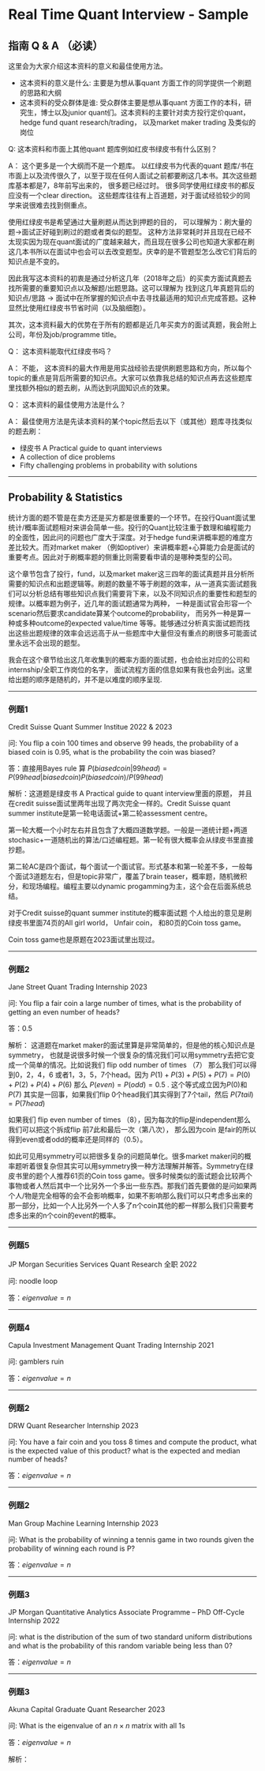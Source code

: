 # Real Time Quant Interview - Sample

## 指南 Q & A （必读）
这里会为大家介绍这本资料的意义和最佳使用方法。

- 这本资料的意义是什么: 主要是为想从事quant 方面工作的同学提供一个刷题的思路和大纲
- 这本资料的受众群体是谁: 受众群体主要是想从事quant 方面工作的本科，研究生，博士以及junior quant们。这本资料的主要针对卖方投行定价quant，hedge fund quant research/trading， 以及market maker trading 及类似的岗位

Q: 这本资料和市面上其他quant 题库例如红皮书绿皮书有什么区别？

A： 这个更多是一个大纲而不是一个题库。 以红绿皮书为代表的quant 题库/书在市面上以及流传很久了，以至于现在任何人面试之前都要刷这几本书。其次这些题库基本都是7，8年前写出来的， 很多题已经过时。 很多同学使用红绿皮书的都反应没有一个clear direction。 这些题库往往有上百道题，对于面试经验较少的同学来说很难去找到侧重点。

使用红绿皮书是希望通过大量刷题从而达到押题的目的， 可以理解为：刷大量的题->面试正好碰到刷过的题或者类似的题型。 这种方法非常耗时并且现在已经不太现实因为现在quant面试的广度越来越大，而且现在很多公司也知道大家都在刷这几本书所以在面试中也会可以去改变题型。庆幸的是不管题型怎么改它们背后的知识点是不变的。

因此我写这本资料的初衷是通过分析这几年（2018年之后）的买卖方面试真题去找所需要的重要知识点以及解题/出题思路。这可以理解为 找到这几年真题背后的知识点/思路 -> 面试中在所掌握的知识点中去寻找最适用的知识点完成答题。这种显然比使用红绿皮书节省时间（以及脑细胞）。

其次，这本资料最大的优势在于所有的题都是近几年买卖方的面试真题，我会附上公司，年份及job/programme title。

Q： 这本资料能取代红绿皮书吗？

A： 不能， 这本资料的最大作用是用实战经验去提供刷题思路和方向，所以每个topic的重点是背后所需要的知识点。大家可以依靠我总结的知识点再去这些题库里找额外相似的题去刷，从而达到巩固知识点的效果。

Q： 这本资料的最佳使用方法是什么？

A： 最佳使用方法是先读本资料的某个topic然后去以下（或其他）题库寻找类似的题去刷：
- 绿皮书 A Practical guide to quant interviews
- A collection of dice problems
- Fifty challenging problems in probability with solutions

---

## Probability & Statistics
统计方面的题不管是在卖方还是买方都是很重要的一个环节。在投行Quant面试里统计/概率面试题相对来讲会简单一些。投行的Quant比较注重于数理和编程能力的全面性，因此问的问题也广度大于深度。对于hedge fund来讲概率题的难度方差比较大。而对market maker （例如optiver）来讲概率题+心算能力会是面试的重要考点。因此对于刷概率题的侧重比则需要看申请的是哪种类型的公司。  

这个章节包含了投行，fund，以及market maker这三四年的面试真题并且分析所需要的知识点和出题逻辑等。刷题的数量不等于刷题的效率，从一道真实面试题我们可以分析总结有哪些知识点我们需要背下来，以及不同知识点的重要性和题型的规律。以概率题为例子，近几年的面试题通常为两种， 一种是面试官会形容一个scenario然后要求candidate算某个outcome的probability， 而另外一种是算一种或多种outcome的expected value/time 等等。能够通过分析真实面试题而找出这些出题规律的效率会远远高于从一些题库中大量但没有重点的刷很多可能面试里永远不会出现的题型。  

我会在这个章节给出这几年收集到的概率方面的面试题，也会给出对应的公司和internship/全职工作岗位的名字， 面试流程方面的信息如果有我也会列出。这里给出题的顺序是随机的，并不是以难度的顺序呈现.

---

### 例题1  

Credit Suisse Quant Summer Institue 2022 & 2023 

问: You flip a coin 100 times and observe 99 heads, the probability of a biased coin is 0.95, what is the probability the coin was biased?

答：直接用Bayes rule 算 $P(biased coin|99head) = P(99head|biased coin) P(biased coin) / P(99 head)$

解析：这道题是绿皮书 A Practical guide to quant interview里面的原题， 并且在credit suisse面试里两年出现了两次完全一样的。Credit Suisse quant summer institute是第一轮电话面试+第二轮assessment centre。

第一轮大概一个小时左右并且包含了大概四道数学题。一般是一道统计题+两道stochasic+一道随机出的算法/口述编程题。第一轮有很大概率会从绿皮书里直接抄题。

第二轮AC是四个面试，每个面试一个面试官。形式基本和第一轮差不多，一般每个面试3道题左右，但是topic非常广，覆盖了brain teaser，概率题，随机微积分，和现场编程。编程主要以dynamic progamming为主，这个会在后面系统总结。

对于Credit suisse的quant summer institute的概率面试题 个人给出的意见是刷绿皮书里面74页的All girl world， Unfair coin， 和80页的Coin toss game。

Coin toss game也是原题在2023面试里出现过。

---

### 例题2

Jane Street Quant Trading Internship 2023 

问: You flip a fair coin a large number of times, what is the probability of getting an even number of heads?

答：0.5

解析： 这道题在market maker的面试里算是非常简单的，但是他的核心知识点是symmetry， 也就是说很多时候一个很复杂的情况我们可以用symmetry去把它变成一个简单的情况。比如说我们 flip odd number of times （7） 那么我们可以得到0，2，4，6
或者1，3，5，7个head。因为 $P(1)+P(3)+P(5)+P(7) = P(0) + P(2) + P(4) + P(6)$ 那么 $P(even)=P(odd)=0.5$ . 这个等式成立因为$P(0)$和$P(7)$ 其实是一回事，如果我们flip 0个head我们其实得到了7个tail，然后 $P(7 tail)=P(7 head)$

如果我们 flip even number of times （8），因为每次的flip是independent那么我们可以把这个拆成flip 前7此和最后一次（第八次）， 那么因为coin 是fair的所以得到even或者odd的概率还是同样的（0.5）。

如此可见用symmetry可以把很多复杂的问题简单化。很多market maker问的概率题听着很复杂但其实可以用symmetry换一种方法理解并解答。Symmetry在绿皮书里的题个人推荐61页的Coin toss game。很多时候类似的面试题会比较两个事物或者人然后其中一个比另外一个多出一些东西。那我们首先要做的是问如果两个人/物是完全相等的会不会影响概率，如果不影响那么我们可以只考虑多出来的那一部分，比如一个人比另外一个人多了n个coin其他的都一样那么我们只需要考虑多出来的n个coin的event的概率。

---

### 例题5

JP Morgan Securities Services Quant Research 全职 2022 

问: noodle loop

答：$eigenvalue = n$

---

### 例题4

Capula Investment Management Quant Trading Internship 2021 

问: gamblers ruin

答：$eigenvalue = n$

---

### 例题2

DRW Quant Researcher Internship 2023 

问: You have a fair coin and you toss 8 times and compute the product, what is the expected value of this product? what is the expected and median number of heads?

答：$eigenvalue = n$

---

### 例题2

Man Group Machine Learning Internship 2023 

问: What is the probability of winning a tennis game in two rounds given the probability of winning each round is P? 

答：$eigenvalue = n$

---

### 例题3

JP Morgan Quantitative Analytics Associate Programme – PhD Off-Cycle Internship 2022

问: what is the distribution of the sum of two standard uniform distributions and what is the probability of this random variable being less than 0?

答：$eigenvalue = n$

---

### 例题3

Akuna Capital Graduate Quant Researcher 2023 

问: What is the eigenvalue of an $n \times n$ matrix with all 1s

答：$eigenvalue = n$



解析：


